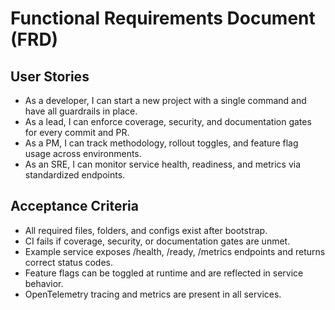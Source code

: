 # Functional Requirements Document (FRD)

## User Stories

- As a developer, I can start a new project with a single command and have all guardrails in place.
- As a lead, I can enforce coverage, security, and documentation gates for every commit and PR.
- As a PM, I can track methodology, rollout toggles, and feature flag usage across environments.
- As an SRE, I can monitor service health, readiness, and metrics via standardized endpoints.

## Acceptance Criteria

- All required files, folders, and configs exist after bootstrap.
- CI fails if coverage, security, or documentation gates are unmet.
- Example service exposes /health, /ready, /metrics endpoints and returns correct status codes.
- Feature flags can be toggled at runtime and are reflected in service behavior.
- OpenTelemetry tracing and metrics are present in all services.
